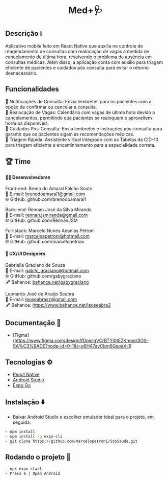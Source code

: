<h1 align="center">Med+🩺</h1>

## Descrição ℹ️

Aplicativo mobile feito em React Native que auxilia no controle de reagendamento de consultas com realocação de vagas à medida de cancelamento de última hora, resolvendo o problema de ausência em consultas médicas. Além disso, a aplicação conta com auxílio para triagem eficiente de pacientes e cuidados pós consulta para evitar o retorno desnecessário.

## Funcionalidades
🔔 Notificações de Consulta: Envia lembretes para os pacientes com a opção de confirmar ou cancelar a consulta.<br/>
📅 Realocação de Vagas: Calendário com vagas de última hora devido a cancelamentos, permitindo que pacientes se realoquem e aproveitem horários disponíveis.<br/>
📝 Cuidados Pós-Consulta: Envia lembretes e instruções pós-consulta para garantir que os pacientes sigam as recomendações médicas.<br/>
💬 Triagem Rápida: Assistente virtual integrado com as Tabelas da CID-10 para triagem eficiente e encaminhamento para a especialidade correta.<br/>

## 🏆 Time

#### 👨‍💻 Desenvolvedores

Front-end:
Breno do Amaral Falcão Souto<br/>
📧 E-mail: brenodoamaral1@gmail.com<br/>
🌐 GitHub: github.com/brenodoamaral1<br/>

Back-end:
Rennan José da Silva Miranda<br/>
📧 E-mail: rennan.jsmiranda@gmail.com<br/>
🌐 GitHub: github.com/RennanJSM<br/>

Full-stack:
Marcelo Nunes Ananias Petroni<br/>
📧 E-mail: marceloapetroni@hotmail.com<br/>
🌐 GitHub: github.com/marcelopetroni<br/>

#### 🎨 UX/UI Designers

Gabriella Graciano de Souza<br/>
📧 E-mail: gabifc_graciano@hotmail.com<br/>
🌐 GitHub: github.com/gabygraciano<br/>
🖋️ Behance: [behance.net/gabygraciano<br/>](https://www.behance.net/gabygraciano)

Leonardo José de Araújo Seabra<br/>
📧 E-mail: leoseabrasz@gmail.com<br/>
🖋️ Behance: https://www.behance.net/leoseabra2<br/>

## Documentação 📄

- [Figma] (https://www.figma.com/design/fDpiclgVCrBTYi0tEZKmop/SOS-SA%C3%9ADE?node-id=0-1&t=o6H47avCbm6GsosX-1)

## Tecnologias ⚙️

- [React Native](https://reactnative.dev/docs/getting-started)
- [Android Studio](https://developer.android.com/develop?hl=pt-br)
- [Expo Go](https://docs.expo.dev/)
  
## Instalação ⬇️
- Baixar Android Studio e escolher emulador ideal para o projeto, em seguida:
```bash
- npm install
- npm install -g expo-cli
- git clone https://github.com/marcelopetroni/SosSaude.git
```

## Rodando o projeto 🏃
```bash
- npx expo start
- Press a | Open Android
```
